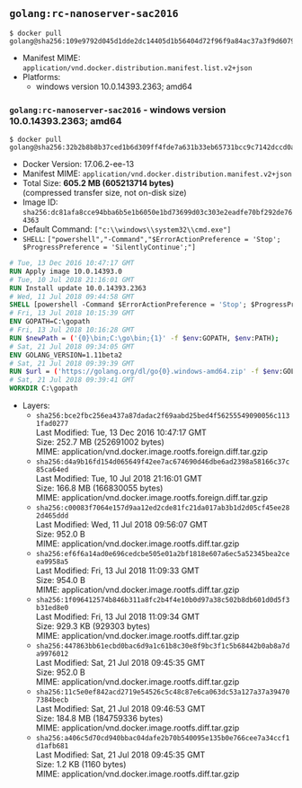 ## `golang:rc-nanoserver-sac2016`

```console
$ docker pull golang@sha256:109e9792d045d1dde2dc14405d1b56404d72f96f9a84ac37a3f9d6079d71c053
```

-	Manifest MIME: `application/vnd.docker.distribution.manifest.list.v2+json`
-	Platforms:
	-	windows version 10.0.14393.2363; amd64

### `golang:rc-nanoserver-sac2016` - windows version 10.0.14393.2363; amd64

```console
$ docker pull golang@sha256:32b2b8b8b37ced1b6d309ff4fde7a631b33eb65731bcc9c7142dccd0ad6829f6
```

-	Docker Version: 17.06.2-ee-13
-	Manifest MIME: `application/vnd.docker.distribution.manifest.v2+json`
-	Total Size: **605.2 MB (605213714 bytes)**  
	(compressed transfer size, not on-disk size)
-	Image ID: `sha256:dc81afa8cce94bba6b5e1b6050e1bd73699d03c303e2eadfe70bf292de764363`
-	Default Command: `["c:\\windows\\system32\\cmd.exe"]`
-	`SHELL`: `["powershell","-Command","$ErrorActionPreference = 'Stop'; $ProgressPreference = 'SilentlyContinue';"]`

```dockerfile
# Tue, 13 Dec 2016 10:47:17 GMT
RUN Apply image 10.0.14393.0
# Tue, 10 Jul 2018 21:16:01 GMT
RUN Install update 10.0.14393.2363
# Wed, 11 Jul 2018 09:44:58 GMT
SHELL [powershell -Command $ErrorActionPreference = 'Stop'; $ProgressPreference = 'SilentlyContinue';]
# Fri, 13 Jul 2018 10:15:39 GMT
ENV GOPATH=C:\gopath
# Fri, 13 Jul 2018 10:16:28 GMT
RUN $newPath = ('{0}\bin;C:\go\bin;{1}' -f $env:GOPATH, $env:PATH); 	Write-Host ('Updating PATH: {0}' -f $newPath); 	setx /M PATH $newPath;
# Sat, 21 Jul 2018 09:34:05 GMT
ENV GOLANG_VERSION=1.11beta2
# Sat, 21 Jul 2018 09:39:39 GMT
RUN $url = ('https://golang.org/dl/go{0}.windows-amd64.zip' -f $env:GOLANG_VERSION); 	Write-Host ('Downloading {0} ...' -f $url); 	Invoke-WebRequest -Uri $url -OutFile 'go.zip'; 		$sha256 = '91072cdc2cbf7b0e94c5706aea86e09d4a044aa6b60f4db4c0869ca29a8befa4'; 	Write-Host ('Verifying sha256 ({0}) ...' -f $sha256); 	if ((Get-FileHash go.zip -Algorithm sha256).Hash -ne $sha256) { 		Write-Host 'FAILED!'; 		exit 1; 	}; 		Write-Host 'Expanding ...'; 	Expand-Archive go.zip -DestinationPath C:\; 		Write-Host 'Verifying install ("go version") ...'; 	go version; 		Write-Host 'Removing ...'; 	Remove-Item go.zip -Force; 		Write-Host 'Complete.';
# Sat, 21 Jul 2018 09:39:41 GMT
WORKDIR C:\gopath
```

-	Layers:
	-	`sha256:bce2fbc256ea437a87dadac2f69aabd25bed4f56255549090056c1131fad0277`  
		Last Modified: Tue, 13 Dec 2016 10:47:17 GMT  
		Size: 252.7 MB (252691002 bytes)  
		MIME: application/vnd.docker.image.rootfs.foreign.diff.tar.gzip
	-	`sha256:d4a9b16fd154d065649f42ee7ac674690d46dbe6ad2398a58166c37c85ca64ed`  
		Last Modified: Tue, 10 Jul 2018 21:16:01 GMT  
		Size: 166.8 MB (166830055 bytes)  
		MIME: application/vnd.docker.image.rootfs.foreign.diff.tar.gzip
	-	`sha256:c00083f7064e157d9aa12ed2cde81fc21da017ab3b1d2d05cf45ee282d465ddd`  
		Last Modified: Wed, 11 Jul 2018 09:56:07 GMT  
		Size: 952.0 B  
		MIME: application/vnd.docker.image.rootfs.diff.tar.gzip
	-	`sha256:ef6f6a14ad0e696cedcbe505e01a2bf1818e607a6ec5a52345bea2ceea9958a5`  
		Last Modified: Fri, 13 Jul 2018 11:09:33 GMT  
		Size: 954.0 B  
		MIME: application/vnd.docker.image.rootfs.diff.tar.gzip
	-	`sha256:1f096412574b846b311a8fc2b4f4e10b0d97a38c502b8db601d0d5f3b31ed8e0`  
		Last Modified: Fri, 13 Jul 2018 11:09:34 GMT  
		Size: 929.3 KB (929303 bytes)  
		MIME: application/vnd.docker.image.rootfs.diff.tar.gzip
	-	`sha256:447863bb61ecbd0bac6d9a1c61b8c30e8f9bc3f1c5b68442b0ab8a7da9976012`  
		Last Modified: Sat, 21 Jul 2018 09:45:35 GMT  
		Size: 952.0 B  
		MIME: application/vnd.docker.image.rootfs.diff.tar.gzip
	-	`sha256:11c5e0ef842acd2719e54526c5c48c87e6ca063dc53a127a37a394707384becb`  
		Last Modified: Sat, 21 Jul 2018 09:46:53 GMT  
		Size: 184.8 MB (184759336 bytes)  
		MIME: application/vnd.docker.image.rootfs.diff.tar.gzip
	-	`sha256:a406c5d70cd940bbac04dafe2b70b540095e135b0e766cee7a34ccf1d1afb681`  
		Last Modified: Sat, 21 Jul 2018 09:45:35 GMT  
		Size: 1.2 KB (1160 bytes)  
		MIME: application/vnd.docker.image.rootfs.diff.tar.gzip
